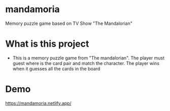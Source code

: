 # mandamoria
Memory puzzle game based on TV Show "The Mandalorian"

# What is this project

- This is a memory puzzle game from "The mandalorian". The player must guest where is the card pair and match the character. The player wins when it guesses all the cards in the board

# Demo
https://mandamoria.netlify.app/
